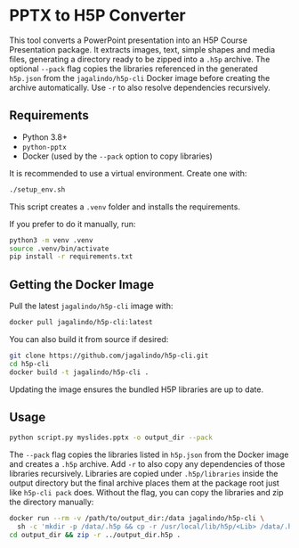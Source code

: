 # PPTX to H5P Converter

This tool converts a PowerPoint presentation into an H5P Course Presentation package. It extracts images, text, simple shapes and media files, generating a directory ready to be zipped into a `.h5p` archive. The optional `--pack` flag copies the libraries referenced in the generated `h5p.json` from the `jagalindo/h5p-cli` Docker image before creating the archive automatically. Use `-r` to also resolve dependencies recursively.

## Requirements
- Python 3.8+
- `python-pptx`
- Docker (used by the `--pack` option to copy libraries)

It is recommended to use a virtual environment. Create one with:
```bash
./setup_env.sh
```
This script creates a `.venv` folder and installs the requirements.

If you prefer to do it manually, run:
```bash
python3 -m venv .venv
source .venv/bin/activate
pip install -r requirements.txt
```

## Getting the Docker Image
Pull the latest `jagalindo/h5p-cli` image with:
```bash
docker pull jagalindo/h5p-cli:latest
```
You can also build it from source if desired:
```bash
git clone https://github.com/jagalindo/h5p-cli.git
cd h5p-cli
docker build -t jagalindo/h5p-cli .
```
Updating the image ensures the bundled H5P libraries are up to date.

## Usage
```bash
python script.py myslides.pptx -o output_dir --pack
```
The `--pack` flag copies the libraries listed in `h5p.json` from the Docker
image and creates a `.h5p` archive. Add `-r` to also copy any dependencies of
those libraries recursively. Libraries are copied under `.h5p/libraries` inside
the output directory but the final archive places them at the package root just
like `h5p-cli pack` does. Without the flag, you can copy the libraries and zip
the directory manually:
```bash
docker run --rm -v /path/to/output_dir:/data jagalindo/h5p-cli \
  sh -c 'mkdir -p /data/.h5p && cp -r /usr/local/lib/h5p/<Lib> /data/.h5p/'
cd output_dir && zip -r ../output_dir.h5p .
```
